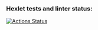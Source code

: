 ### Hexlet tests and linter status:
[![Actions Status](https://github.com/Rustam-Amirov/frontend-project-lvl2/workflows/hexlet-check/badge.svg)](https://github.com/Rustam-Amirov/frontend-project-lvl2/actions)
